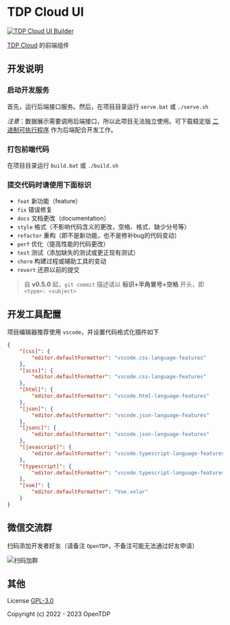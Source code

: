 # TDP Cloud UI

[![TDP Cloud UI Builder](https://github.com/opentdp/tdp-cloud-ui/actions/workflows/release.yml/badge.svg)](https://github.com/opentdp/tdp-cloud-ui/actions/workflows/release.yml)

[TDP Cloud](https://github.com/opentdp/tdp-cloud) 的前端组件

## 开发说明

### 启动开发服务

首先，运行后端接口服务。然后，在项目目录运行 `serve.bat` 或 `./serve.sh`

*注意*：数据展示需要调用后端接口，所以此项目无法独立使用。可下载稳定版 [二进制可执行程序](https://get.opentdp.org/cloud) 作为后端配合开发工作。

### 打包前端代码

在项目目录运行  `build.bat` 或 `./build.sh`

### 提交代码时请使用下面标识

- `feat` 新功能（feature）
- `fix` 错误修复
- `docs` 文档更改（documentation）
- `style` 格式（不影响代码含义的更改，空格、格式、缺少分号等）
- `refactor` 重构（即不是新功能，也不是修补bug的代码变动）
- `perf` 优化（提高性能的代码更改）
- `test` 测试（添加缺失的测试或更正现有测试）
- `chore` 构建过程或辅助工具的变动
- `revert` 还原以前的提交

> 自 **v0.5.0** 起，`git commit` 描述请以 **标识+半角冒号+空格** 开头，即 `<type>: <subject>`

## 开发工具配置

项目编辑器推荐使用 `vscode`，并设置代码格式化插件如下

```json
{
    "[css]": {
        "editor.defaultFormatter": "vscode.css-language-features"
    },
    "[scss]": {
        "editor.defaultFormatter": "vscode.css-language-features"
    },
    "[html]": {
        "editor.defaultFormatter": "vscode.html-language-features"
    },
    "[json]": {
        "editor.defaultFormatter": "vscode.json-language-features"
    },
    "[jsonc]": {
        "editor.defaultFormatter": "vscode.json-language-features"
    },
    "[javascript]": {
        "editor.defaultFormatter": "vscode.typescript-language-features"
    },
    "[typescript]": {
        "editor.defaultFormatter": "vscode.typescript-language-features"
    },
    "[vue]": {
        "editor.defaultFormatter": "Vue.volar"
    }
}
```

## 微信交流群

扫码添加开发者好友（请备注 `OpenTDP`，不备注可能无法通过好友申请）

![扫码加群](https://docs.opentdp.org/static/weixin-qr.jpg)

## 其他

License [GPL-3.0](https://www.gnu.org/licenses/gpl-3.0.txt)

Copyright (c) 2022 - 2023 OpenTDP

